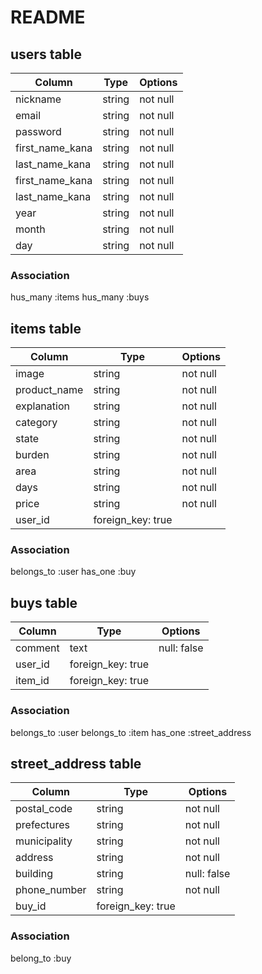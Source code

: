 # README
## users table  <!-- ユーザー情報 -->

| Column           | Type   | Options     |
| -----------------| ------ | ----------- |
| nickname         | string |  not null   | <!-- ニックネーム   -->
| email            | string |  not null   | <!-- メールアドレス  -->
| password         | string |  not null   | <!-- パスワード     -->
| first_name_kana  | string |  not null   | <!-- 名前          -->
| last_name_kana   | string |  not null   | <!-- 苗字          -->
| first_name_kana  | string |  not null   | <!-- 名前（かな）   -->
| last_name_kana   | string |  not null   | <!-- 苗字 (かな)   -->
| year             | string |  not null   | <!-- 生年月日(年)   -->
| month            | string |  not null   | <!-- 生年月日(月)   -->
| day              | string |  not null   | <!-- 生年月日(日)   -->

### Association
hus_many :items
hus_many :buys

## items table <!-- 商品情報 -->

| Column           | Type   | Options     |
| -----------------| ------ | ----------- |
| image            | string |  not null   | <!-- 出品画像     -->
| product_name     | string |  not null   | <!-- 商品名       -->
| explanation      | string |  not null   | <!-- 商品の説明    -->
| category         | string |  not null   | <!-- カテゴリー    -->
| state            | string |  not null   | <!-- 商品の状態    -->
| burden           | string |  not null   | <!-- 発送料の負担   -->
| area             | string |  not null   | <!-- 発送元の地域   -->
| days             | string |  not null   | <!-- 発送までの日数 -->
| price            | string |  not null   | <!-- 販売価格      -->
| user_id          | foreign_key: true    | <!-- ユーザー情報の外部キー  -->

### Association
belongs_to :user
has_one :buy

## buys table <!-- 購入記録 -->

| Column           | Type   | Options     |  
| -----------------| ------ | ----------- |
| comment          | text   | null: false | <!-- コメント -->
| user_id          | foreign_key: true    | <!-- ユーザー情報の外部キー  -->
| item_id          | foreign_key: true    | <!-- 商品情報の外部キー     -->

### Association
belongs_to :user
belongs_to :item
has_one :street_address

## street_address table <!-- 配達先住所 -->

| Column           | Type   | Options     |
| -----------------| ------ | ----------- |
| postal_code      | string |  not null   | <!-- 郵便番号 -->
| prefectures      | string |  not null   | <!-- 都道府県 -->
| municipality     | string |  not null   | <!-- 市区町村 -->
| address          | string |  not null   | <!-- 番地    --> 
| building         | string | null: false | <!-- 建物名  -->
| phone_number     | string |  not null   | <!-- 電話番号 -->
| buy_id           | foreign_key: true    | <!-- 購入記録の外部キー  -->

### Association
belong_to :buy
